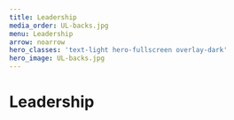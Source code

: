 ```yaml
---
title: Leadership
media_order: UL-backs.jpg
menu: Leadership
arrow: noarrow
hero_classes: 'text-light hero-fullscreen overlay-dark'
hero_image: UL-backs.jpg
---
```


# **Leadership**
